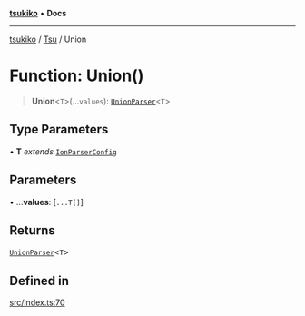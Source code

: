 [**tsukiko**](../../../README.md) • **Docs**

***

[tsukiko](../../../README.md) / [Tsu](../README.md) / Union

# Function: Union()

> **Union**\<`T`\>(...`values`): [`UnionParser`](../../../classes/UnionParser.md)\<`T`\>

## Type Parameters

• **T** *extends* [`IonParserConfig`](../../../type-aliases/IonParserConfig.md)

## Parameters

• ...**values**: [`...T[]`]

## Returns

[`UnionParser`](../../../classes/UnionParser.md)\<`T`\>

## Defined in

[src/index.ts:70](https://github.com/BIYUEHU/tsukiko/blob/aa7a414bb89555b3910dd9d229f505891bded4ee/src/index.ts#L70)
